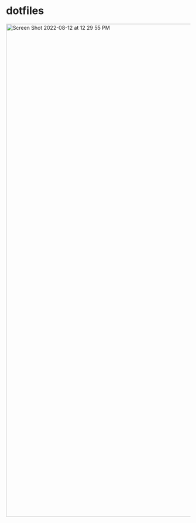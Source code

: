 # dotfiles

<img width="1348" alt="Screen Shot 2022-08-12 at 12 29 55 PM" src="https://user-images.githubusercontent.com/3159228/184402976-35523fed-8e5e-4c3e-a635-77e59b2850e8.png">
